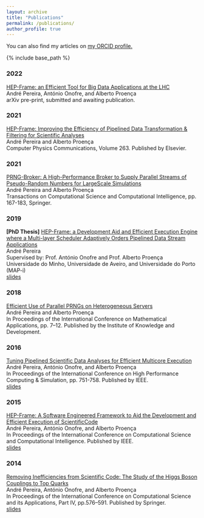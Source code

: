 ```yaml
---
layout: archive
title: "Publications"
permalink: /publications/
author_profile: true
---
```


  You can also find my articles on <u><a href="{{author.orcid}}">my ORCID profile</a>.</u>

{% include base_path %}

### 2022

[HEP-Frame: an Efficient Tool for Big Data Applications at the LHC](https://arxiv.org/pdf/2211.14346.pdf)  
André Pereira, António Onofre, and Alberto Proença <br />
arXiv pre-print, submitted and awaiting publication.

### 2021

[HEP-Frame: Improving the Efficiency of Pipelined Data Transformation & Filtering for Scientific Analyses](https://ampereira90.github.io/files/papers/COMPHY_HEP_Frame.pdf)  
André Pereira and Alberto Proença <br />
Computer Physics Communications, Volume 263. Published by Elsevier.

### 2021

[PRNG-Broker: A High-Performance Broker to Supply Parallel Streams of Pseudo-Random Numbers for LargeScale Simulations](https://github.com/ampereira90/PRNG-Broker-Paper/PRNG___ICCSA.pdf)  
André Pereira and Alberto Proença <br />
Transactions on Computational Science and Computational Intelligence, pp. 167-183, Springer.

### 2019

**[PhD Thesis]**
[HEP-Frame: a Development Aid and Efficient Execution Engine where a Multi-layer Scheduler Adaptively Orders Pipelined Data Stream Applications](https://ampereira90.github.io/files/phd_thesis/thesis.pdf)   
André Pereira  <br />
Supervised by: Prof. António Onofre and Prof. Alberto Proença   <br />
Universidade do Minho, Universidade de Aveiro, and Universidade do Porto (MAP-i) <br />
[slides](https://ampereira90.github.io/files/phd_thesis/thesis.pptx)

### 2018

[Efficient Use of Parallel PRNGs on Heterogeneous Servers](https://ampereira90.github.io/files/papers/icma.pdf)  
André Pereira and Alberto Proença <br />
In Proceedings of the International Conference on Mathematical Applications, pp. 7–12. Published by the Institute of Knowledge and Development. 

### 2016

[Tuning Pipelined Scientific Data Analyses for Efficient Multicore Execution](https://ampereira90.github.io/files/papers/tuning_pipeline.pdf)  
André Pereira, António Onofre, and Alberto Proença <br />
In Proceedings of the International Conference on High Performance Computing & Simulation, pp. 751-758. Published by IEEE. <br />
[slides](https://ampereira90.github.io/files/papers/tuning_pipeline.pptx)

### 2015

[HEP-Frame: A Software Engineered Framework to Aid the Development and Efficient Execution of ScientificCode](https://ampereira90.github.io/files/papers/hep_frame.pdf)  
André Pereira, António Onofre, and Alberto Proença <br />
In Proceedings of the International Conference on Computational Science and Computational Intelligence. Published by IEEE. <br />
[slides](https://ampereira90.github.io/files/papers/hep_frame.pptx)

### 2014

[Removing Inefficiencies from Scientific Code: The Study of the Higgs Boson Couplings to Top Quarks](https://ampereira90.github.io/files/papers/removing_inefficiencies.pdf)  
André Pereira, António Onofre, and Alberto Proença <br />
In Proceedings of the International Conference on Computational Science and its Applications, Part IV, pp.576–591. Published by Springer. <br />
[slides](https://ampereira90.github.io/files/papers/removing_inefficiencies.pptx)

